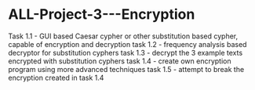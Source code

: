 # ALL-Project-3---Encryption
Task 1.1 - GUI based Caesar cypher or other substitution based cypher, capable of encryption and decryption
task 1.2 - frequency analysis based decryptor for substitution cyphers
task 1.3 - decrypt the 3 example texts encrypted with substitution cyphers
task 1.4 - create own encryption program using more advanced techniques
task 1.5 - attempt to break the encryption created in task 1.4

